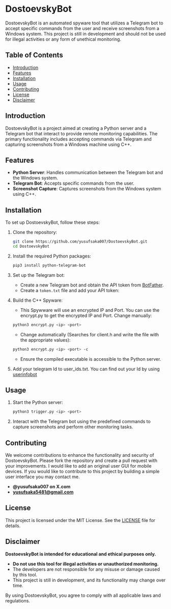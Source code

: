 # DostoevskyBot

DostoevskyBot is an automated spyware tool that utilizes a Telegram bot to accept specific commands from the user and receive screenshots from a Windows system. This project is still in development and should not be used for illegal activities or any form of unethical monitoring.

## Table of Contents
- [Introduction](#introduction)
- [Features](#features)
- [Installation](#installation)
- [Usage](#usage)
- [Contributing](#contributing)
- [License](#license)
- [Disclaimer](#disclaimer)

## Introduction
DostoevskyBot is a project aimed at creating a Python server and a Telegram bot that interact to provide remote monitoring capabilities. The primary functionality includes accepting commands via Telegram and capturing screenshots from a Windows machine using C++.

## Features
- **Python Server**: Handles communication between the Telegram bot and the Windows system.
- **Telegram Bot**: Accepts specific commands from the user.
- **Screenshot Capture**: Captures screenshots from the Windows system using C++.

## Installation
To set up DostoevskyBot, follow these steps:

1. Clone the repository:
    ```sh
    git clone https://github.com/yusufsaka007/DostoevskyBot.git
    cd DostoevskyBot
    ```

2. Install the required Python packages:
    ```sh
    pip3 install python-telegram-bot
    ```

3. Set up the Telegram bot:
    - Create a new Telegram bot and obtain the API token from [BotFather](https://core.telegram.org/bots#botfather).
    - Create a `token.txt` file and add your API token:

4. Build the C++ Spyware:
    - This Spywware will use an encrypted IP and Port. You can use the encrypt.py to get the encrypted IP and Port. 
    Change manually:
    ```sh
    python3 encrypt.py <ip> <port>
    ```
    - Change automatically (Searches for client.h and write the file with the appropriate values):
    ```sh
    python3 encrypt.py <ip> <port> -c
    ```
    - Ensure the compiled executable is accessible to the Python server.

6. Add your telegram Id to user_ids.txt. You can find out your Id by using [userinfobot](https://telegram.me/userinfobot)

## Usage
1. Start the Python server:
    ```sh
    python3 trigger.py <ip> <port>
    ```

2. Interact with the Telegram bot using the predefined commands to capture screenshots and perform other monitoring tasks.

## Contributing
We welcome contributions to enhance the functionality and security of DostoevskyBot. Please fork the repository and create a pull request with your improvements. I would like to add an original user GUI for mobile devices. If you would like to contribute to this project by building a simple user interface you may contact me.

- **@yusufsaka007 on X.com**
- **yusufsaka5481@gmail.com**
  
## License
This project is licensed under the MIT License. See the [LICENSE](LICENSE) file for details.

## Disclaimer
**DostoevskyBot is intended for educational and ethical purposes only.**

- **Do not use this tool for illegal activities or unauthorized monitoring.**
- The developers are not responsible for any misuse or damage caused by this tool.
- This project is still in development, and its functionality may change over time.

By using DostoevskyBot, you agree to comply with all applicable laws and regulations.
